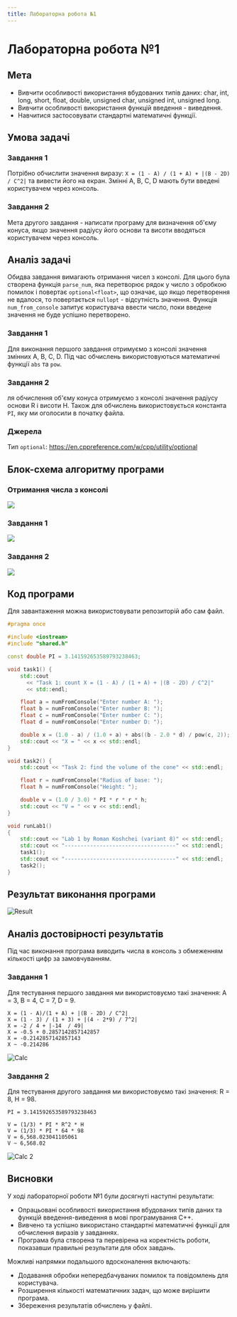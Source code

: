 ```yaml
---
title: Лабораторна робота №1
---
```


<!-- <script setup>
  import { data } from './1.data.js'
  const codeExample = data.data
</script>

<div v-html="codeExample"></div> -->

# Лабораторна робота №1

## Мета

- Вивчити особливості використання вбудованих типів даних: char, int, long, short, float, double, unsigned char, unsigned int, unsigned long.
- Вивчити особливості використання функцій введення - виведення.
- Навчитися застосовувати стандартні математичні функції.

## Умова задачі

### Завдання 1

Потрібно обчислити значення виразу: `X = (1 - A) / (1 + A) + |(B - 2D) / C^2|`
та вивести його на екран. Змінні A, B, C, D мають бути введені користувачем через консоль.

### Завдання 2

Мета другого завдання - написати програму для визначення об'єму конуса,
якщо значення радіусу його основи та висоти вводяться користувачем через консоль.

## Аналіз задачі

Обидва завдання вимагають отримання чисел з консолі.
Для цього була створена функція `parse_num`, яка перетворює рядок у число
з обробкою помилок і повертає `optional<float>`, що означає,
що якщо перетворення не вдалося, то повертається `nullopt` - відсутність значення.
Функція `num_from_console` запитує користувача ввести число,
поки введене значення не буде успішно перетворено.

### Завдання 1

Для виконання першого завдання отримуємо з консолі значення змінних A, B, C, D.
Під час обчислень використовуються математичні функції `abs` та `pow`.

### Завдання 2

ля обчислення об'єму конуса отримуємо з консолі значення радіусу основи R і висоти H.
Також для обчислень використовується константа `PI`, яку ми оголосили в початку файла.

### Джерела

Тип `optional`: https://en.cppreference.com/w/cpp/utility/optional

## Блок-схема алгоритму програми

### Отримання числа з консолі

![](../assets/lab1/num-from-console.png)

### Завдання 1

![](../assets/lab1/task-1.png)

### Завдання 2

![](../assets/lab1/task-2.png)

## Код програми

<!-- Можна знайти у файлі [labs/lab_1.h](../labs/lab_1.h) -->

Для завантаження можна використовувати репозиторій або сам файл.

```cpp
#pragma once

#include <iostream>
#include "shared.h"

const double PI = 3.141592653589793238463;

void task1() {
    std::cout
      << "Task 1: count X = (1 - A) / (1 + A) + |(B - 2D) / C^2|"
      << std::endl;

    float a = numFromConsole("Enter number A: ");
    float b = numFromConsole("Enter number B: ");
    float c = numFromConsole("Enter number C: ");
    float d = numFromConsole("Enter number D: ");

    double x = (1.0 - a) / (1.0 + a) + abs((b - 2.0 * d) / pow(c, 2));
    std::cout << "X = " << x << std::endl;
}

void task2() {
    std::cout << "Task 2: find the volume of the cone" << std::endl;

    float r = numFromConsole("Radius of base: ");
    float h = numFromConsole("Height: ");

    double v = (1.0 / 3.0) * PI * r * r * h;
    std::cout << "V = " << v << std::endl;
}

void runLab1()
{
    std::cout << "Lab 1 by Roman Koshchei (variant 8)" << std::endl;
    std::cout << "-----------------------------------" << std::endl;
    task1();
    std::cout << "-----------------------------------" << std::endl;
    task2();
}
```

## Результат виконання програми

![Result](../assets/lab1/result.png)

## Аналіз достовірності результатів

Під час виконання програма виводить числа в консоль з обмеженням
кількості цифр за замовчуванням.

### Завдання 1

Для тестування першого завдання ми використовуємо такі значення: A = 3, B = 4, C = 7, D = 9.

```
X = (1 - A)/(1 + A) + |(B - 2D) / C^2|
X = (1 - 3) / (1 + 3) + |(4 - 2*9) / 7^2|
X = -2 / 4 + |-14  / 49|
X = -0.5 + 0.2857142857142857
X = -0.2142857142857143
X ~ -0.214286
```

![Calc](../assets/lab1/calc.png)

### Завдання 2

Для тестування другого завдання ми використовуємо такі значення: R = 8, H = 98.

```
PI = 3.141592653589793238463

V = (1/3) * PI * R^2 * H
V = (1/3) * PI * 64 * 98
V = 6,568.023041105061
V ~ 6,568.02
```

![Calc 2](../assets/lab1/calc-2.png)

## Висновки

У ході лабораторної роботи №1 були досягнуті наступні результати:

- Опрацьовані особливості використання вбудованих типів даних та функцій введення-виведення в мові програмування C++.
- Вивчено та успішно використано стандартні математичні функції для обчислення виразів у завданнях.
- Програма була створена та перевірена на коректність роботи, показавши правильні результати для обох завдань.

Можливі напрямки подальшого вдосконалення включають:

- Додавання обробки непередбачуваних помилок та повідомлень для користувача.
- Розширення кількості математичних задач, що може вирішити програма.
- Збереження результатів обчислень у файлі.
